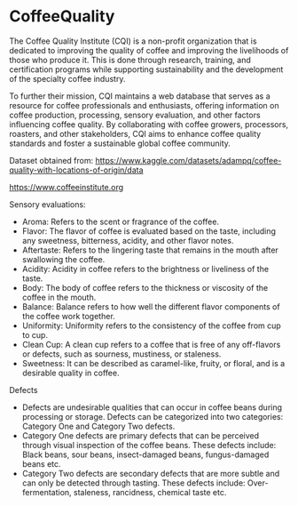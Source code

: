 # CoffeeQuality

The Coffee Quality Institute (CQI) is a non-profit organization that is dedicated to improving the quality of coffee and improving the livelihoods of those who produce it. This is done through research, training, and certification programs while supporting sustainability and the development of the specialty coffee industry. 

To further their mission, CQI maintains a web database that serves as a resource for coffee professionals and enthusiasts, offering information on coffee production, processing, sensory evaluation, and other factors influencing coffee quality. By collaborating with coffee growers, processors, roasters, and other stakeholders, CQI aims to enhance coffee quality standards and foster a sustainable global coffee community.

Dataset obtained from:
https://www.kaggle.com/datasets/adampq/coffee-quality-with-locations-of-origin/data

https://www.coffeeinstitute.org


Sensory evaluations:
- Aroma: Refers to the scent or fragrance of the coffee.
- Flavor: The flavor of coffee is evaluated based on the taste, including any sweetness, bitterness, acidity, and other flavor notes.
- Aftertaste: Refers to the lingering taste that remains in the mouth after swallowing the coffee.
- Acidity: Acidity in coffee refers to the brightness or liveliness of the taste.
- Body: The body of coffee refers to the thickness or viscosity of the coffee in the mouth.
- Balance: Balance refers to how well the different flavor components of the coffee work together.
- Uniformity: Uniformity refers to the consistency of the coffee from cup to cup.
- Clean Cup: A clean cup refers to a coffee that is free of any off-flavors or defects, such as sourness, mustiness, or staleness.
- Sweetness: It can be described as caramel-like, fruity, or floral, and is a desirable quality in coffee.

Defects

- Defects are undesirable qualities that can occur in coffee beans during processing or storage. Defects can be categorized into two categories: Category One and Category Two defects.
- Category One defects are primary defects that can be perceived through visual inspection of the coffee beans. These defects include: Black beans, sour beans, insect-damaged beans, fungus-damaged beans etc.
- Category Two defects are secondary defects that are more subtle and can only be detected through tasting. These defects include: Over-fermentation, staleness, rancidness, chemical taste etc.
